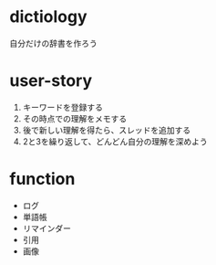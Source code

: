 # dictiology
自分だけの辞書を作ろう
# user-story
1. キーワードを登録する
2. その時点での理解をメモする
3. 後で新しい理解を得たら、スレッドを追加する
4. 2と3を繰り返して、どんどん自分の理解を深めよう
# function
- ログ
- 単語帳
- リマインダー
- 引用
- 画像